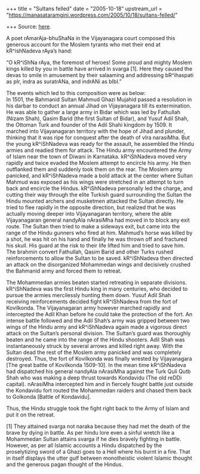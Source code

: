 +++
title = "Sultans felled"
date = "2005-10-18"
upstream_url = "https://manasataramgini.wordpress.com/2005/10/18/sultans-felled/"

+++
Source: [here](https://manasataramgini.wordpress.com/2005/10/18/sultans-felled/).

A poet rAmarAja-bhuShaNa in the Vijayanagara court composed this generous account for the Moslem tyrants who met their end at kR^ishNadeva rAya’s hand:

“O kR^iShNa rAya, the foremost of heroes! Some proud and mighty Moslem kings killed by you in battle have arrived in svarga \[1\]. Here they caused the devas to smile in amusement by their salaaming and addressing bR^ihaspati as pIr, indra as suratrANa, and indrANi as bIbI.”

The events which led to this composition were as below:  
In 1501, the Bahmanid Sultan Mahmud Ghazi Mujahid passed a resolution in his darbar to conduct an annual Jihad on Vijayanagara till its extermination. He was able to gather a large army in Bidar which was led by Fathullah (Nizam Shah), Qasim Barid (the first Sultan of Bidar), and Yusuf Adil Shah, the Ottoman Turk and founder of the Adil Shahi kingdom by 1509. It marched into Vijayanagaran territory with the hope of Jihad and plunder, thinking that it was ripe for conquest after the death of vIra narasiMha. But the young kR^iShNadeva was ready for the assault, he assembled the Hindu armies and readied them for attack. The Hindu army encountered the Army of Islam near the town of Diwani in Karnataka. kR^iShNadeva moved very rapidly and twice evaded the Moslem attempt to encircle his army. He then outflanked them and suddenly took them on the rear. The Moslem army panicked, and kR^iShNadeva made a bold attack at the center where Sultan Mahmud was exposed as his wings were stretched in an attempt to turn back and encircle the Hindus. kR^iShNadeva personally led the charge, and cutting their way through the elite Turkish guard surrounding the Sultan the Hindu mounted archers and musketmen attacked the Sultan directly. He tried to flee rapidly in the opposite direction, but realized that he was actually moving deeper into Vijayanagaran territory, where the able Vijayanagaran general nandyAla nArasiMha had moved in to block any exit route. The Sultan then tried to make a sideways exit, but came into the range of the Hindu gunners who fired at him. Mahmud’s horse was killed by a shot, he was hit on his hand and finally he was thrown off and fractured his skull. His guard at the risk to their life lifted him and tried to save him. The brahmin convert Fathullah, Qasim Barid and other Turks rushed reinforcements to allow the Sultan to be saved. kR^iShNadeva then directed an attack on the disorganized Mohammedan wings and decisively crushed the Bahmanid army and forced them to retreat.

The Mohammedan armies beaten started retreating in separate divisions. kR^iShNadeva was the first Hindu king in many centuries, who decided to pursue the armies mercilessly hunting them down. Yusuf Adil Shah receiving reinforcements decided fight kR^iShNadeva from the fort of Kovilkonda. The Vijayanagaran army however marched rapidly and intercepted the Adil Khan before he could take the protection of the fort. An intense battle followed and the Adil Shah’s army was gripped between two wings of the Hindu army and kR^iShNadeva again made a vigorous direct attack on the Sultan’s personal division. The Sultan’s guard was thoroughly beaten and he came into the range of the Hindu shooters. Adil Shah was instantaneously struck by several arrows and killed right away. With the Sultan dead the rest of the Moslem army panicked and was completely destroyed. Thus, the fort of Kovilkonda was finally wrested by Vijayanagara \[The great battle of Kovilkonda 1509-10\]. In the mean time kR^iShNadeva had dispatched his general nandyAla nArasiMha against the Turk Quli Qutb Shah who was making a deep thrust towards Kondavidu (The old reDDi capital). nArasiMha intercepted him and in fiercely fought battle just outside the Kondavidu fort routed the Mohammedan raiders and chased them back to Golkonda \[Battle of Kondavidu\].

Thus, the Hindu struggle took the fight right back to the Army of Islam and put it on the retreat.

\[1\] They attained svarga not naraka because they had met the death of the brave by dying in battle. As per hindu lore even a sinful wretch like a Mohammedan Sultan attains svarga if he dies bravely fighting in battle. However, as per all Islamic accounts a Hindu dispatched by the proselytizing sword of a Ghazi goes to a Hell where his burnt in a fire. That in itself displays the utter gulf between monotheistic violent Islamic thought and the generous pagan thought of the Hindus.

